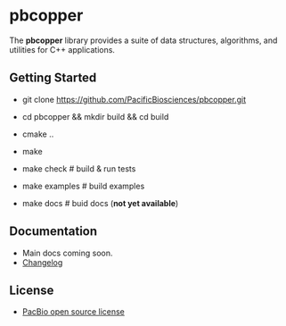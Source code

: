 # pbcopper

The **pbcopper** library provides a suite of data structures, algorithms, and utilities 
for C++ applications. 

## Getting Started

  - git clone https://github.com/PacificBiosciences/pbcopper.git
  - cd pbcopper && mkdir build && cd build
  - cmake .. 
  - make
 
  - make check    # build & run tests
  - make examples # build examples
  - make docs     # buid docs (**not yet available**) 

##  Documentation

  - Main docs coming soon.
  - [Changelog](https://github.com/PacificBiosciences/pbcopper/blob/master/CHANGELOG.md)

## License

 - [PacBio open source license](https://github.com/PacificBiosciences/pbcopper/blob/master/LICENSE.txt)
